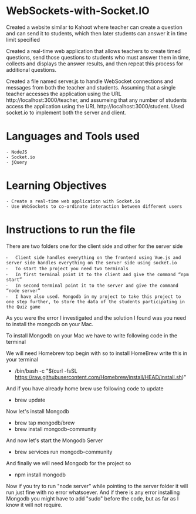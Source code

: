 # WebSockets-with-Socket.IO
Created a website similar to Kahoot where teacher can create a question and can send it to students, which then later students can answer it in time limit specified

Created a real-time web application that allows teachers to create timed questions, send those questions to students who must answer them in time, collects and displays the answer results, and then repeat this process for additional questions.

Created a file named server.js to handle WebSocket connections and messages from both the teacher and students. Assuming that a single teacher accesses the application using the URL http://localhost:3000/teacher, and assumeing that any number of students access the application using the URL http://localhost:3000/student.
Used socket.io to implement both the server and client.

# Languages and Tools used
    - NodeJS
    - Socket.io
    - jQuery
 
 # Learning Objectives
    - Create a real-time web application with Socket.io
    - Use WebSockets to co-ordinate interaction between different users

# Instructions to run the file

There are two folders one for the client side and other for the server side

	⁃	Client side handles everything on the frontend using Vue.js and server side handles everything on the server side using socket.io
	⁃	To start the project you need two terminals 
	⁃	In first terminal point it to the client and give the command “npm start”
	⁃	In second terminal point it to the server and give the command “node server”
	⁃	I have also used. Mongodb in my project to take this project to one step further, to store the data of the students participating in the Quiz game

As you were the error I investigated and the solution I found was you need to install the mongodb on your Mac.

To install Mongodb on your Mac we have to write following code in the terminal

We will need Homebrew top begin with so to install HomeBrew write this in your terminal
- /bin/bash -c "$(curl -fsSL https://raw.githubusercontent.com/Homebrew/install/HEAD/install.sh)"

And if you have already home brew use following code to update
- brew update

Now let's install Mongodb
- brew tap mongodb/brew
- brew install mongodb-community

And now let's start the Mongodb Server
- brew services run mongodb-community

And finally we will need Mongodb for the project so
- npm install mongodb


Now if you try to run "node server" while pointing to the server folder it will run just fine with no error whatsoever. And if there is any error installing Mongodb you might have to add "sudo" before the code, but as far as I know it will not require.

